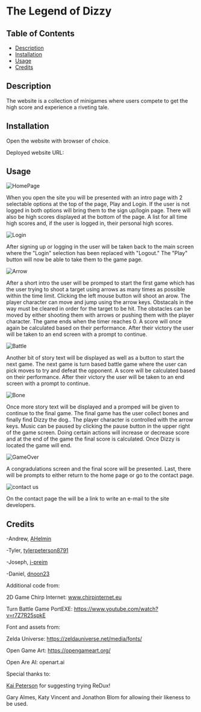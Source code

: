 # The Legend of Dizzy 

## Table of Contents

- [Description](#description)
- [Installation](#installation)
- [Usage](#usage)
- [Credits](#credits)


## Description
The website is a collection of minigames where users compete to get the high score and experience a riveting tale.

## Installation
Open the website with browser of choice.

Deployed website URL: 

## Usage

![HomePage](https://github.com/AHelmin/the-legend-of-dizzy/assets/75902133/38154716-a884-47f3-97bf-bf946008a13d)

When you open the site you will be presented with an intro page with 2 selectable options at the top of the page, Play and Login.  If the user is not logged in both options will bring them to the sign up/login page.  There will also be high scores displayed at the bottom of the page.  A list for all time high scores and, if the user is logged in, their personal high scores.

![Login](https://github.com/AHelmin/the-legend-of-dizzy/assets/75902133/973a217f-f46f-4828-9b56-75ed8db46066)

After signing up or logging in the user will be taken back to the main screen where the "Login" selection has been replaced with "Logout."  The "Play" button will now be able to take them to the game page.

![Arrow](https://github.com/AHelmin/the-legend-of-dizzy/assets/75902133/411fcb19-6e8c-4325-8078-e63fd572b901)

After a short intro the user will be promped to start the first game which has the user trying to shoot a target using arrows as many times as possible within the time limit.  Clicking the left mouse button will shoot an arow.  The player character can move and jump using the arrow keys.  Obstacals in the way must be cleared in order for the target to be hit.  The obstacles can be moved by either shooting them with arrows or pushing them with the player character.  The game ends when the timer reaches 0.  A score will once again be calculated based on their performance.  After their victory the user will be taken to an end screen with a prompt to continue.

![Battle](https://github.com/AHelmin/the-legend-of-dizzy/assets/75902133/1eb9cf12-b04c-4582-9717-74bcdb7e8161)

Another bit of story text will be displayed as well as a button to start the next game.  The next game is turn based battle game where the user can pick moves to try and defeat the opponent.  A score will be calculated based on their performance.  After their victory the user will be taken to an end screen with a prompt to continue.

![Bone](https://github.com/AHelmin/the-legend-of-dizzy/assets/75902133/ea5bd0e0-9db7-4cd8-8aaf-22fdaa3893ed)

Once more story text will be displayed and a promped will be given to continue to the final game.  The final game has the user collect bones and finally find Dizzy the dog..  The player character is controlled with the arrow keys.  Music can be paused by clicking the pause button in the upper right of the game screen.  Doing certain actions will increase or decrease score and at the end of the game the final score is calculated.  Once Dizzy is located the game will end.

![GameOver](https://github.com/AHelmin/the-legend-of-dizzy/assets/75902133/3df6c1f7-bc77-4878-88d3-9bfaa9c1bc1d)

A congradulations screen and the final score will be presented.  Last, there will be prompts to either return to the home page or go to the contact page.

![contact us](https://github.com/AHelmin/the-legend-of-dizzy/assets/75902133/4c4dfca4-1ecf-4315-a499-ec1acb171a94)

On the contact page the will be a link to write an e-mail to the site developers.

## Credits

-Andrew, [AHelmin](https://github.com/AHelmin)

-Tyler, [tylerpeterson8791](https://github.com/tylerpeterson8791)

-Joseph, [j-preim](https://github.com/j-preim)

-Daniel, [dnoon23](https://github.com/dnoon23)

Additional code from:

2D Game
Chirp Internet: www.chirpinternet.eu

Turn Battle Game
PortEXE: https://www.youtube.com/watch?v=r7Z7R25spkE

Font and assets from:

Zelda Universe: https://zeldauniverse.net/media/fonts/

Open Game Art: https://opengameart.org/

Open Are AI: openart.ai

Special thanks to:

[Kai Peterson](https://www.linkedin.com/in/kai-peterson?original_referer=https%3A%2F%2Fwww.google.com%2F) for suggesting trying ReDux! 

Gary Almes, Katy Vincent and Jonathon Blom for allowing their likeness to be used.


